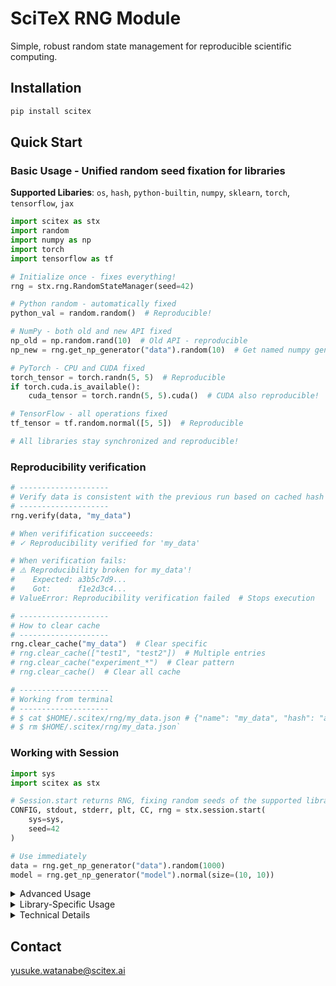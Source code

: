 <!-- ---
!-- Timestamp: 2025-09-14 11:21:57
!-- Author: ywatanabe
!-- File: /ssh:sp:/home/ywatanabe/proj/scitex_repo/src/scitex/rng/README.md
!-- --- -->

# SciTeX RNG Module

Simple, robust random state management for reproducible scientific computing.

## Installation

```bash
pip install scitex
```

## Quick Start

### Basic Usage - Unified random seed fixation for libraries

**Supported Libaries**: `os`, `hash`, `python-builtin`, `numpy`, `sklearn`, `torch`, `tensorflow`, `jax`

```python
import scitex as stx
import random
import numpy as np
import torch
import tensorflow as tf

# Initialize once - fixes everything!
rng = stx.rng.RandomStateManager(seed=42)

# Python random - automatically fixed
python_val = random.random()  # Reproducible!

# NumPy - both old and new API fixed
np_old = np.random.rand(10)  # Old API - reproducible
np_new = rng.get_np_generator("data").random(10)  # Get named numpy generator

# PyTorch - CPU and CUDA fixed
torch_tensor = torch.randn(5, 5)  # Reproducible
if torch.cuda.is_available():
    cuda_tensor = torch.randn(5, 5).cuda()  # CUDA also reproducible!

# TensorFlow - all operations fixed
tf_tensor = tf.random.normal([5, 5])  # Reproducible

# All libraries stay synchronized and reproducible!
```

### Reproducibility verification

``` python
# --------------------
# Verify data is consistent with the previous run based on cached hash
# --------------------
rng.verify(data, "my_data")

# When verifification succeeeds:
# ✓ Reproducibility verified for 'my_data'

# When verification fails:
# ⚠️ Reproducibility broken for my_data'!
#    Expected: a3b5c7d9...
#    Got:      f1e2d3c4...
# ValueError: Reproducibility verification failed  # Stops execution

# --------------------
# How to clear cache
# --------------------
rng.clear_cache("my_data")  # Clear specific
# rng.clear_cache(["test1", "test2"])  # Multiple entries
# rng.clear_cache("experiment_*")  # Clear pattern
# rng.clear_cache()  # Clear all cache

# --------------------
# Working from terminal
# --------------------
# $ cat $HOME/.scitex/rng/my_data.json # {"name": "my_data", "hash": "a3b5c7d9...", "seed": 42}
# $ rm $HOME/.scitex/rng/my_data.json`
```

### Working with Session

```python
import sys
import scitex as stx

# Session.start returns RNG, fixing random seeds of the supported libraries automatically
CONFIG, stdout, stderr, plt, CC, rng = stx.session.start(
    sys=sys,
    seed=42
)

# Use immediately
data = rng.get_np_generator("data").random(1000)
model = rng.get_np_generator("model").normal(size=(10, 10))
```

<details>
<summary>Advanced Usage</summary>

### Checkpointing

Save and restore exact random states:

```python
# Save state
checkpoint = rng.checkpoint("before_training")

# Do work
train_model()

# Restore exact state
rng.restore(checkpoint)
```

### Temporary Seeds

Use different seed temporarily without affecting main flow:

```python
with rng.temporary_seed(999):
    debug_data = generate_debug()  # Different seed
# Main seed continues here
```

</details>

<details>
<summary>Library-Specific Usage</summary>

### NumPy
```python
# Get named generator
gen = rng.get_np_generator("data")
values = gen.random(100)
indices = gen.permutation(1000)
```

### Scikit-learn
```python
# Option 1: Let sklearn use NumPy's fixed seed (automatic)
# When random_state=None (default), sklearn uses NumPy's global state
# which is already fixed by RandomStateManager!
X_train, X_test = train_test_split(X, y)  # Uses fixed NumPy seed

# Option 2: Explicit random state for critical operations
# Use this for important reproducibility requirements
from sklearn.ensemble import RandomForestClassifier

random_state = rng.get_sklearn_random_state("model")
clf = RandomForestClassifier(random_state=random_state)
```

**Important**: Scikit-learn doesn't have a global seed setting. It uses:
- `random_state=None` (default) → Uses NumPy's global state (which we fix!)
- `random_state=int` → Uses that specific seed
- That's why we provide `get_sklearn_random_state()` for explicit control

### PyTorch
```python
# Get named generator
gen = rng.get_torch_generator("model")
tensor = torch.randn(5, 5, generator=gen)

# Or use global PyTorch state (already fixed)
tensor = torch.randn(5, 5)  # Uses fixed global seed
```

### TensorFlow, JAX
```python
# These use their global states (already fixed)
tf_tensor = tf.random.normal([5, 5])  # TensorFlow
jax_array = jax.random.normal(key, shape=(5, 5))  # JAX
```

</details>

<details>
<summary>Technical Details</summary>

### Automatic Seed Fixing

When you create a RandomStateManager, it automatically:

1. **OS Level**: Sets `PYTHONHASHSEED` environment variable
2. **Python**: Calls `random.seed()` for built-in random module
3. **NumPy**: Sets both `np.random.seed()` and creates `default_rng()`
4. **PyTorch**: 
   - Sets `torch.manual_seed()`
   - Sets `torch.cuda.manual_seed_all()` if CUDA available
   - Enables `torch.backends.cudnn.deterministic = True`
   - Disables `torch.backends.cudnn.benchmark`
5. **TensorFlow**: Sets `tf.random.set_seed()`
6. **JAX**: Creates `jax.random.PRNGKey()`

### Other Technical Details

- **Independent generators** - Each name gets deterministic seed derived from master seed using MD5 hashing
- **Cache location** - `~/.scitex/rng/` for verification hashes and checkpoints
- **Hash algorithm** - SHA256 for verification, MD5 for name-to-seed mapping
- **No configuration needed** - Automatically detects which libraries are installed

</details>

## Contact

yusuke.watanabe@scitex.ai

<!-- EOF -->